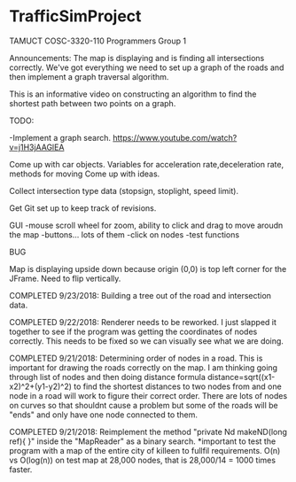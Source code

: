 # TrafficSimProject

TAMUCT COSC-3320-110 Programmers Group 1

Announcements:
The map is displaying and is finding all intersections correctly. We've got
everything we need to set up a graph of the roads and then implement a 
graph traversal algorithm.

This is an informative video on constructing an algorithm to find the shortest
path between two points on a graph. 


TODO:

-Implement a graph search.
https://www.youtube.com/watch?v=j1H3jAAGlEA
    
 Come up with car objects.
Variables for acceleration rate,deceleration rate,
methods for moving
Come up with ideas.  

Collect intersection type data (stopsign, stoplight, speed limit).

Get Git set up to keep track of revisions.

GUI 
-mouse scroll wheel for zoom, ability to click and drag to move aroudn the map
-buttons... lots of them 
-click on nodes
-test functions 

BUG 

Map is displaying upside down because origin (0,0) is top left corner for the JFrame.
Need to flip vertically.

COMPLETED 9/23/2018: Building a tree out of the road and intersection data. 

COMPLETED 9/22/2018: Renderer needs to be reworked. I just slapped it together to see if the program was getting
the coordinates of nodes correctly. This needs to be fixed so we can visually see what we are doing. 


COMPLETED 9/21/2018: Determining order of nodes in a road. This is important for drawing the roads correctly on the map.
I am thinking going through list of nodes and then doing distance formula distance=sqrt((x1-x2)^2+(y1-y2)^2)
to find the shortest distances to two nodes from and one node in a road will work to figure their correct order.
There are lots of nodes on curves so that shouldnt cause a problem but some of the roads will be "ends" and only have one node connected to them. 

COMPLETED 9/21/2018: Reimplement the method "private Nd makeND(long ref){ }" inside the "MapReader" as a binary search. 
*important to test the program with a map of the entire city of killeen to fullfil requirements. 
O(n) vs O(log(n)) on test map at 28,000 nodes, that is 28,000/14 = 1000 times faster.  



